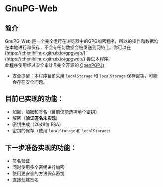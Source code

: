 # GnuPG-Web

## 简介
GnuPG-Web 是一个完全运行在浏览器中的GPG加密程序，所以的操作和数据均在本地进行和保存，不会有任何数据会被发送到网络上。你可以在 [https://chenlhlinux.github.io/gpgweb/](https://chenlhlinux.github.io/gpgweb/) 尝试本程序。  
此程序使用经过安全审计且完全开源的 [OpenPGP.js](https://github.com/openpgpjs/openpgpjs/)

* 安全提醒：本程序目前采用 `localStorage` 和 `localStorage` 保存密钥，可能会存在安全问题。

## 目前已实现的功能：
* 加密，加密和签名（目前仅能选择单个密钥）
* 解密（**验证签名未实现**）
* 密钥生成（2048位 RSA）
* 密钥的保存（使用 `localStorage` 和 `localStorage`）

## 下一步准备实现的功能：
* 签名验证
* 同时使用多个密钥进行加密
* 使用更安全的方法保存密钥
* 直接创建签名